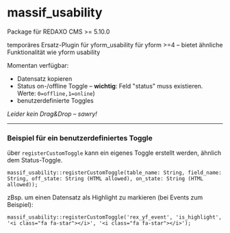 # massif_usability

Package für REDAXO CMS >= 5.10.0

temporäres Ersatz-Plugin für yform_usability für yform >=4 – bietet ähnliche Funktionalität wie yform usability

Momentan verfügbar:

-   Datensatz kopieren
-   Status on-/offline Toggle – __wichtig__: Feld "status" muss existieren. Werte: `0=offline,1=online`)
-   benutzerdefinierte Toggles

_Leider kein Drag&Drop – sawry!_

---

### Beispiel für ein benutzerdefiniertes Toggle

über `registerCustomToggle` kann ein eigenes Toggle erstellt werden, ähnlich dem Status-Toggle.

```
massif_usability::registerCustomToggle(table_name: String, field_name: String, off_state: String (HTML allowed), on_state: String (HTML allowed));
```

zBsp. um einen Datensatz als Highlight zu markieren (bei Events zum Beispiel):

```
massif_usability::registerCustomToggle('rex_yf_event', 'is_highlight', '<i class="fa fa-star"></i>', '<i class="fa fa-star"></i>');
```
